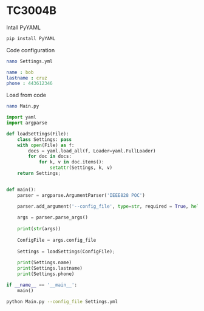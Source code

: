 # TC3004B

Intall PyYAML

```bash
pip install PyYAML
```

Code configuration

```bash
nano Settings.yml
```

```yaml
name : bob
lastname : cruz
phone : 443612346
```

Load from code

```bash
nano Main.py
```

```python
import yaml
import argparse

def loadSettings(File):
	class Settings: pass
	with open(File) as f:
		docs = yaml.load_all(f, Loader=yaml.FullLoader)
		for doc in docs:
			for k, v in doc.items():
				setattr(Settings, k, v)
	return Settings;


def main():
	parser = argparse.ArgumentParser('IEEE828 POC')

	parser.add_argument('--config_file', type=str, required = True, help = 'Configuration File Path');
	
	args = parser.parse_args()
	
	print(str(args))
	
	ConfigFile = args.config_file
	
	Settings = loadSettings(ConfigFile);
	
	print(Settings.name)
	print(Settings.lastname)
	print(Settings.phone)

if __name__ == '__main__':
	main()
```

```bash
python Main.py --config_file Settings.yml
```

